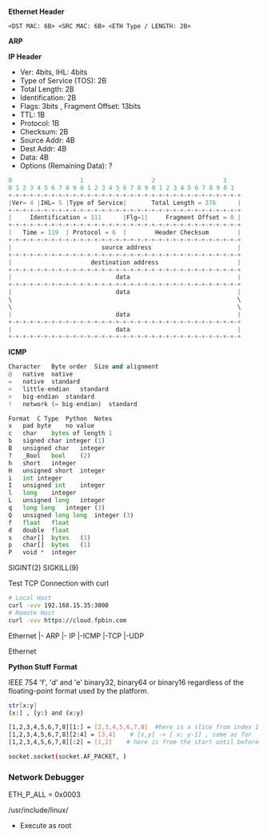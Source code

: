

**Ethernet Header**

```
<DST MAC: 6B> <SRC MAC: 6B> <ETH Type / LENGTH: 2B>
```

**ARP**


**IP Header**

- Ver: 4bits, IHL: 4bits
- Type of Service (TOS): 2B
- Total Length: 2B
- Identification: 2B
- Flags: 3bits , Fragment Offset: 13bits
- TTL: 1B
- Protocol: 1B
- Checksum: 2B
- Source Addr: 4B
- Dest Addr: 4B
- Data: 4B
- Options (Remaining Data): ?

```c
0                   1                   2                   3
0 1 2 3 4 5 6 7 8 9 0 1 2 3 4 5 6 7 8 9 0 1 2 3 4 5 6 7 8 9 0 1
+-+-+-+-+-+-+-+-+-+-+-+-+-+-+-+-+-+-+-+-+-+-+-+-+-+-+-+-+-+-+-+-+
|Ver= 4 |IHL= 5 |Type of Service|       Total Length = 276      |
+-+-+-+-+-+-+-+-+-+-+-+-+-+-+-+-+-+-+-+-+-+-+-+-+-+-+-+-+-+-+-+-+
|     Identification = 111      |Flg=1|     Fragment Offset = 0 |
+-+-+-+-+-+-+-+-+-+-+-+-+-+-+-+-+-+-+-+-+-+-+-+-+-+-+-+-+-+-+-+-+
|   Time = 119  | Protocol = 6  |        Header Checksum        |
+-+-+-+-+-+-+-+-+-+-+-+-+-+-+-+-+-+-+-+-+-+-+-+-+-+-+-+-+-+-+-+-+
|                         source address                        |
+-+-+-+-+-+-+-+-+-+-+-+-+-+-+-+-+-+-+-+-+-+-+-+-+-+-+-+-+-+-+-+-+
|                      destination address                      |
+-+-+-+-+-+-+-+-+-+-+-+-+-+-+-+-+-+-+-+-+-+-+-+-+-+-+-+-+-+-+-+-+
|                             data                              |
+-+-+-+-+-+-+-+-+-+-+-+-+-+-+-+-+-+-+-+-+-+-+-+-+-+-+-+-+-+-+-+-+
|                             data                              |
\                                                               \
\                                                               \
|                             data                              |
+-+-+-+-+-+-+-+-+-+-+-+-+-+-+-+-+-+-+-+-+-+-+-+-+-+-+-+-+-+-+-+-+
|                             data                              |
+-+-+-+-+-+-+-+-+-+-+-+-+-+-+-+-+-+-+-+-+-+-+-+-+-+-+-+-+-+-+-+-+
```

**ICMP**

```python
Character	Byte order	Size and alignment
@	native	native
=	native	standard
<	little-endian	standard
>	big-endian	standard
!	network (= big-endian)	standard
```



```python
Format	C Type	Python	Notes
x	pad byte	no value	 
c	char	bytes of length 1	 
b	signed char	integer	(1)
B	unsigned char	integer	 
?	_Bool	bool	(2)
h	short	integer	 
H	unsigned short	integer	 
i	int	integer	 
I	unsigned int	integer	 
l	long	integer	 
L	unsigned long	integer	 
q	long long	integer	(3)
Q	unsigned long long	integer	(3)
f	float	float	 
d	double	float	 
s	char[]	bytes	(1)
p	char[]	bytes	(1)
P	void *	integer	 
```
















SIGINT(2)
SIGKILL(9)


Test TCP Connection with curl
```bash
# Local Host
curl -vvv 192.168.15.35:3000
# Remote Host
curl -vvv https://cloud.fpbin.com
```

Ethernet
	|- ARP
	|- IP
		|-ICMP
		|-TCP
		|-UDP

Ethernet


**Python Stuff**
**Format**

IEEE 754 
'f', 'd' and 'e'  binary32, binary64 or binary16 regardless of the floating-point format used by the platform.


```bash
str[x:y]
(x:] , [y:) and (x:y)

[1,2,3,4,5,6,7,8][1:] = [2,3,4,5,6,7,8]  #here is a slice from index 1 until end
[1,2,3,4,5,6,7,8][2:4] = [3,4]    # [x,y] -> [ x; y-1] , same as for
[1,2,3,4,5,6,7,8][:2] = [1,2]    # here is from the start until before index(2)

```

```bash
socket.socket(socket.AF_PACKET, )
```
### Network Debugger

ETH_P_ALL = 0x0003


/usr/include/linux/


- Execute as root









